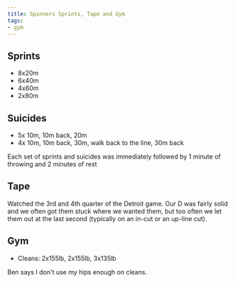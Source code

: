 ```yaml
---
title: Spinners Sprints, Tape and Gym
tags:
- gym
---
```


## Sprints

- 8x20m
- 6x40m
- 4x60m
- 2x80m

## Suicides

- 5x 10m, 10m back, 20m
- 4x 10m, 10m back, 30m, walk back to the line, 30m back

Each set of sprints and suicides was immediately followed by 1 minute of throwing and 2 minutes of rest

## Tape

Watched the 3rd and 4th quarter of the Detroit game. Our D was fairly solid and we often got them stuck where we wanted them, but too often we let them out at the last second (typically on an in-cut or an up-line cut).

## Gym

- Cleans: 2x155lb, 2x155lb, 3x135lb

Ben says I don't use my hips enough on cleans.
